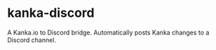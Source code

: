 # kanka-discord
A Kanka.io to Discord bridge. Automatically posts Kanka changes to a Discord channel.
